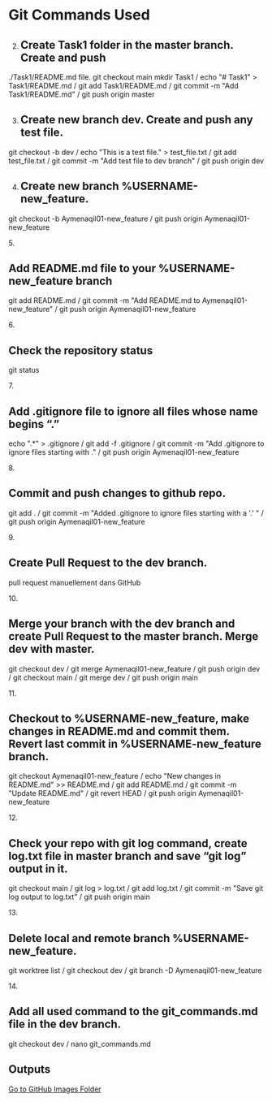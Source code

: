 # Git Commands Used 
2. <h2>Create Task1 folder in the master branch. Create and push
 ./Task1/README.md file.</h2>
git checkout main 
mkdir Task1 /
echo "# Task1" > Task1/README.md /
git add Task1/README.md /
git commit -m "Add Task1/README.md" /
git push origin master 

3. <h2>Create new branch dev. Create and push any test file.</h2>
 git checkout -b dev /
echo "This is a test file." > test_file.txt /
git add test_file.txt /
git commit -m "Add test file to dev branch" /
git push origin dev 

4. <h2> Create new branch %USERNAME-new_feature.</h2>
git checkout -b Aymenaqil01-new_feature /
git push origin Aymenaqil01-new_feature 

5.<h2>Add README.md file to your %USERNAME-new_feature branch</h2>
git add README.md /
git commit -m "Add README.md to Aymenaqil01-new_feature" /
git push origin Aymenaqil01-new_feature 

6.<h2> Check the repository status</h2>
git status

7.<h2>Add .gitignore file to ignore all files whose name begins “.”</h2>
 echo ".*" > .gitignore /
git add -f .gitignore /
git commit -m "Add .gitignore to ignore files starting with ." /
git push origin Aymenaqil01-new_feature 

8.<h2>Commit and push changes to github repo.</h2>
git add . /
git commit -m "Added .gitignore to ignore files starting with a '.' " /
git push origin Aymenaqil01-new_feature 

9.<h2>Create Pull Request to the dev branch.</h2>
    pull request manuellement dans GitHub

10.<h2> Merge your branch with the dev branch and create Pull Request to
 the master branch. Merge dev with master.</h2>
git checkout dev /
git merge Aymenaqil01-new_feature /
git push origin dev / 
git checkout main / 
git merge dev /
git push origin main 

11.<h2>Checkout to %USERNAME-new_feature, make changes in
 README.md and commit them. Revert last commit in
 %USERNAME-new_feature branch.</h2>
git checkout Aymenaqil01-new_feature /
echo "New changes in README.md" >> README.md /
git add README.md /
git commit -m "Update README.md" /
git revert HEAD /
git push origin Aymenaqil01-new_feature 

12.<h2> Check your repo with git log command, create log.txt file in
 master branch and save “git log” output in it.</h2>
git checkout main /
git log > log.txt /
git add log.txt /
git commit -m "Save git log output to log.txt" /
git push origin main 

13.<h2>Delete local and remote branch %USERNAME-new_feature.</h2>
git worktree list /
git checkout dev /
git branch -D Aymenaqil01-new_feature 

14.<h2>Add all used command to the git_commands.md file in the dev
 branch.</h2>
git checkout dev /
nano git_commands.md 
<h2>Outputs</h2>
<a href="https://github.com/Aymenaqil01/Devops/tree/main/images" target="_blank">Go to GitHub Images Folder</a>
